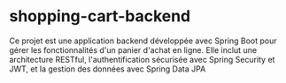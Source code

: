 # shopping-cart-backend
Ce projet est une application backend développée avec Spring Boot pour gérer les fonctionnalités d'un panier d'achat en ligne. Elle inclut une architecture RESTful, l'authentification sécurisée avec Spring Security et JWT, et la gestion des données avec Spring Data JPA
